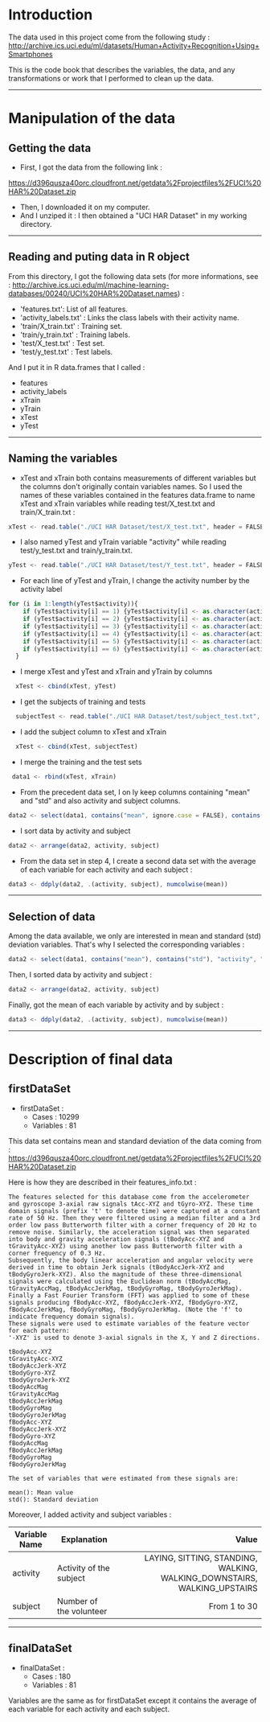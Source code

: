 # Introduction

The data used in this project come from the following study :
http://archive.ics.uci.edu/ml/datasets/Human+Activity+Recognition+Using+Smartphones

This is the code book that describes the variables, the data, and any transformations or work that I performed to clean up the data.

-----------------------------------------------------------

# Manipulation of the data

## Getting the data

* First, I got the data from the following link :

https://d396qusza40orc.cloudfront.net/getdata%2Fprojectfiles%2FUCI%20HAR%20Dataset.zip

* Then, I downloaded it on my computer.
* And I unziped it : I then obtained a "UCI HAR Dataset" in my working directory.

-----------------------------------------------------------

## Reading and puting data in R object

From this directory, I got the following data sets (for more informations, see : http://archive.ics.uci.edu/ml/machine-learning-databases/00240/UCI%20HAR%20Dataset.names) :
* 'features.txt': List of all features.
* 'activity_labels.txt' : Links the class labels with their activity name.
* 'train/X_train.txt' : Training set.
* 'train/y_train.txt' : Training labels.
* 'test/X_test.txt' : Test set.
* 'test/y_test.txt' : Test labels.

And I put it in R data.frames that I called :
* features 
* activity_labels 
* xTrain
* yTrain
* xTest
* yTest 

-----------------------------------------------------------

## Naming the variables

* xTest and xTrain both contains measurements of different variables but the columns don't originally contain variables names. So I used the names of these variables contained in the
features data.frame to name xTest and xTrain variables while reading test/X_test.txt and train/X_train.txt :
```javascript
xTest <- read.table("./UCI HAR Dataset/test/X_test.txt", header = FALSE, col.names = features)
```
* I also named yTest and yTrain variable "activity" while reading test/y_test.txt and train/y_train.txt.
```javascript
yTest <- read.table("./UCI HAR Dataset/test/Y_test.txt", header = FALSE, col.names = "activity")
```
* For each line of yTest and yTrain, I change the activity number by the activity label
```javascript
for (i in 1:length(yTest$activity)){
    if (yTest$activity[i] == 1) {yTest$activity[i] <- as.character(activity_labels$V2[1])}
    if (yTest$activity[i] == 2) {yTest$activity[i] <- as.character(activity_labels$V2[2])}
    if (yTest$activity[i] == 3) {yTest$activity[i] <- as.character(activity_labels$V2[3])}
    if (yTest$activity[i] == 4) {yTest$activity[i] <- as.character(activity_labels$V2[4])}
    if (yTest$activity[i] == 5) {yTest$activity[i] <- as.character(activity_labels$V2[5])}
    if (yTest$activity[i] == 6) {yTest$activity[i] <- as.character(activity_labels$V2[6])}
  }
```
* I merge xTest and yTest and xTrain and yTrain by columns
```javascript
  xTest <- cbind(xTest, yTest)
``` 
* I get the subjects of training and tests
```javascript
  subjectTest <- read.table("./UCI HAR Dataset/test/subject_test.txt", header = FALSE, col.names = "subject")
``` 
* I add the subject column to xTest and xTrain
```javascript
  xTest <- cbind(xTest, subjectTest)
``` 
* I merge the training and the test sets
 ```javascript
  data1 <- rbind(xTest, xTrain)
``` 
* From the precedent data set, I on ly keep columns containing "mean" and "std" and also activity and subject columns.
```javascript
data2 <- select(data1, contains("mean", ignore.case = FALSE), contains("std"), "activity", "subject")
```
* I sort data by activity and subject
```javascript
data2 <- arrange(data2, activity, subject)
```
* From the data set in step 4, I create a second data set with the average of each variable for each activity and each subject :
```javascript
data3 <- ddply(data2, .(activity, subject), numcolwise(mean))
```  

-----------------------------------------------------------

## Selection of data

Among the data available, we only are interested in mean and standard (std) deviation variables.
That's why I selected the corresponding variables :  

```javascript
data2 <- select(data1, contains("mean"), contains("std"), "activity", "subject")
```

Then, I sorted data by activity and subject :
```javascript
data2 <- arrange(data2, activity, subject)
```

Finally, got the mean of each variable by activity and by subject :
```javascript
data3 <- ddply(data2, .(activity, subject), numcolwise(mean))
```

-----------------------------------------------------------

# Description of final data

## firstDataSet

* firstDataSet :
    * Cases : 10299
    * Variables : 81

This data set contains mean and standard deviation of the data coming from :
https://d396qusza40orc.cloudfront.net/getdata%2Fprojectfiles%2FUCI%20HAR%20Dataset.zip

Here is how they are described in their features_info.txt :

    The features selected for this database come from the accelerometer and gyroscope 3-axial raw signals tAcc-XYZ and tGyro-XYZ. These time domain signals (prefix 't' to denote time) were captured at a constant rate of 50 Hz. Then they were filtered using a median filter and a 3rd order low pass Butterworth filter with a corner frequency of 20 Hz to remove noise. Similarly, the acceleration signal was then separated into body and gravity acceleration signals (tBodyAcc-XYZ and tGravityAcc-XYZ) using another low pass Butterworth filter with a corner frequency of 0.3 Hz. 
    Subsequently, the body linear acceleration and angular velocity were derived in time to obtain Jerk signals (tBodyAccJerk-XYZ and tBodyGyroJerk-XYZ). Also the magnitude of these three-dimensional signals were calculated using the Euclidean norm (tBodyAccMag, tGravityAccMag, tBodyAccJerkMag, tBodyGyroMag, tBodyGyroJerkMag). 
    Finally a Fast Fourier Transform (FFT) was applied to some of these signals producing fBodyAcc-XYZ, fBodyAccJerk-XYZ, fBodyGyro-XYZ, fBodyAccJerkMag, fBodyGyroMag, fBodyGyroJerkMag. (Note the 'f' to indicate frequency domain signals). 
    These signals were used to estimate variables of the feature vector for each pattern:  
    '-XYZ' is used to denote 3-axial signals in the X, Y and Z directions.

    tBodyAcc-XYZ
    tGravityAcc-XYZ
    tBodyAccJerk-XYZ
    tBodyGyro-XYZ
    tBodyGyroJerk-XYZ
    tBodyAccMag
    tGravityAccMag
    tBodyAccJerkMag
    tBodyGyroMag
    tBodyGyroJerkMag
    fBodyAcc-XYZ
    fBodyAccJerk-XYZ
    fBodyGyro-XYZ
    fBodyAccMag
    fBodyAccJerkMag
    fBodyGyroMag
    fBodyGyroJerkMag

    The set of variables that were estimated from these signals are: 

    mean(): Mean value
    std(): Standard deviation

Moreover, I added activity and subject variables :

Variable Name                       | Explanation                     | Value 
----------------------------------- | ------------------------------- | -------------:
activity                            | Activity of the subject                                | LAYING, SITTING, STANDING, WALKING, WALKING_DOWNSTAIRS, WALKING_UPSTAIRS 
subject                             | Number of the volunteer         | From 1 to 30

-----------------------------------------------------------

## finalDataSet

* finalDataSet :
    * Cases : 180
    * Variables : 81

Variables are the same as for firstDataSet except it contains  the average of each variable for each activity and each subject.